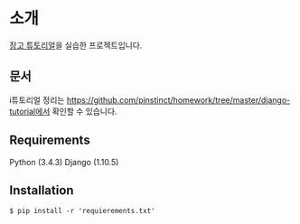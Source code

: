 # 소개
[장고 튜토리얼](http://django-document-korean.readthedocs.io/ko/latest/intro/index.html)을 실습한 프로젝트입니다.

## 문서
i튜토리얼 정리는 https://github.com/pinstinct/homework/tree/master/django-tutorial에서 확인할 수 있습니다.

## Requirements
Python (3.4.3)
Django (1.10.5)

## Installation
```shell
$ pip install -r 'requierements.txt'
```
